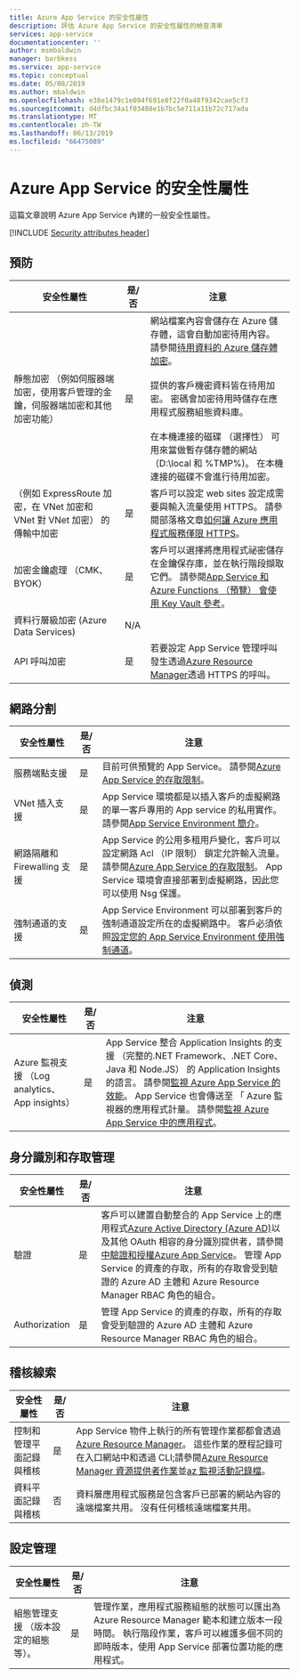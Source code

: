 ```yaml
---
title: Azure App Service 的安全性屬性
description: 評估 Azure App Service 的安全性屬性的檢查清單
services: app-service
documentationcenter: ''
author: msmbaldwin
manager: barbkess
ms.service: app-service
ms.topic: conceptual
ms.date: 05/08/2019
ms.author: mbaldwin
ms.openlocfilehash: e38e1479c1e094f691e8f22f0a48f9342cae5cf3
ms.sourcegitcommit: d4dfbc34a1f03488e1b7bc5e711a11b72c717ada
ms.translationtype: MT
ms.contentlocale: zh-TW
ms.lasthandoff: 06/13/2019
ms.locfileid: "66475089"
---
```

# <a name="security-attributes-for-azure-app-service"></a>Azure App Service 的安全性屬性

這篇文章說明 Azure App Service 內建的一般安全性屬性。

[!INCLUDE [Security attributes header](../../includes/security-attributes-header.md)]

## <a name="preventative"></a>預防

| 安全性屬性 | 是/否 | 注意 |
|---|---|--|
| 靜態加密 （例如伺服器端加密，使用客戶管理的金鑰，伺服器端加密和其他加密功能） | 是 | 網站檔案內容會儲存在 Azure 儲存體，這會自動加密待用內容。 請參閱[待用資料的 Azure 儲存體加密](../storage/common/storage-service-encryption.md)。<br><br>提供的客戶機密資料皆在待用加密。 密碼會加密待用時儲存在應用程式服務組態資料庫。<br><br>在本機連接的磁碟 （選擇性） 可用來當做暫存儲存體的網站 （D:\local 和 %TMP%)。 在本機連接的磁碟不會進行待用加密。 |
| （例如 ExpressRoute 加密，在 VNet 加密和 VNet 對 VNet 加密） 的傳輸中加密| 是 | 客戶可以設定 web sites 設定成需要與輸入流量使用 HTTPS。 請參閱部落格文章[如何讓 Azure 應用程式服務僅限 HTTPS](https://blogs.msdn.microsoft.com/benjaminperkins/2017/11/30/how-to-make-an-azure-app-service-https-only/)。 |
| 加密金鑰處理 （CMK、 BYOK）| 是 | 客戶可以選擇將應用程式祕密儲存在金鑰保存庫，並在執行階段擷取它們。 請參閱[App Service 和 Azure Functions （預覽） 會使用 Key Vault 參考](app-service-key-vault-references.md)。|
| 資料行層級加密 (Azure Data Services)| N/A | |
| API 呼叫加密| 是 | 若要設定 App Service 管理呼叫發生透過[Azure Resource Manager](../azure-resource-manager/index.yml)透過 HTTPS 的呼叫。 |

## <a name="network-segmentation"></a>網路分割

| 安全性屬性 | 是/否 | 注意 |
|---|---|--|
| 服務端點支援| 是 | 目前可供預覽的 App Service。 請參閱[Azure App Service 的存取限制](app-service-ip-restrictions.md)。 |
| VNet 插入支援| 是 | App Service 環境都是以插入客戶的虛擬網路的單一客戶專用的 App service 的私用實作。 請參閱[App Service Environment 簡介](environment/intro.md)。 |
| 網路隔離和 Firewalling 支援| 是 | App Service 的公用多租用戶變化，客戶可以設定網路 Acl （IP 限制） 鎖定允許輸入流量。  請參閱[Azure App Service 的存取限制](app-service-ip-restrictions.md)。  App Service 環境會直接部署到虛擬網路，因此您可以使用 Nsg 保護。 |
| 強制通道的支援| 是 | App Service Environment 可以部署到客戶的強制通道設定所在的虛擬網路中。 客戶必須依照[設定您的 App Service Environment 使用強制通道](environment/forced-tunnel-support.md)。 |

## <a name="detection"></a>偵測

| 安全性屬性 | 是/否 | 注意|
|---|---|--|
| Azure 監視支援 （Log analytics、 App insights）| 是 | App Service 整合 Application Insights 的支援 （完整的.NET Framework、.NET Core、 Java 和 Node.JS） 的 Application Insights 的語言。  請參閱[監視 Azure App Service 的效能](../azure-monitor/app/azure-web-apps.md)。 App Service 也會傳送至 「 Azure 監視器的應用程式計量。 請參閱[監視 Azure App Service 中的應用程式](web-sites-monitor.md)。 |

## <a name="identity-and-access-management"></a>身分識別和存取管理

| 安全性屬性 | 是/否 | 注意|
|---|---|--|
| 驗證| 是 | 客戶可以建置自動整合的 App Service 上的應用程式[Azure Active Directory (Azure AD)](../active-directory/index.yml)以及其他 OAuth 相容的身分識別提供者，請參閱[中驗證和授權Azure App Service](overview-authentication-authorization.md)。 管理 App Service 的資產的存取，所有的存取會受到驗證的 Azure AD 主體和 Azure Resource Manager RBAC 角色的組合。 |
| Authorization| 是 | 管理 App Service 的資產的存取，所有的存取會受到驗證的 Azure AD 主體和 Azure Resource Manager RBAC 角色的組合。  |


## <a name="audit-trail"></a>稽核線索

| 安全性屬性 | 是/否 | 注意|
|---|---|--|
| 控制和管理平面記錄與稽核| 是 | App Service 物件上執行的所有管理作業都都會透過[Azure Resource Manager](../azure-resource-manager/index.yml)。 這些作業的歷程記錄可在入口網站中和透過 CLI;請參閱[Azure Resource Manager 資源提供者作業](../role-based-access-control/resource-provider-operations.md#microsoftweb)並[az 監視活動記錄檔](/cli/azure/monitor/activity-log)。 |
| 資料平面記錄與稽核 | 否 | 資料層應用程式服務是包含客戶已部署的網站內容的遠端檔案共用。  沒有任何稽核遠端檔案共用。 |

## <a name="configuration-management"></a>設定管理

| 安全性屬性 | 是/否 | 注意|
|---|---|--|
| 組態管理支援 （版本設定的組態等）。| 是 | 管理作業，應用程式服務組態的狀態可以匯出為 Azure Resource Manager 範本和建立版本一段時間。 執行階段作業，客戶可以維護多個不同的即時版本，使用 App Service 部署位置功能的應用程式。 | 

